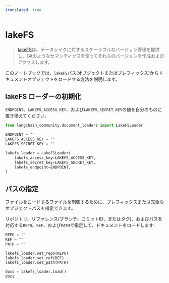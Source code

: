 ```yaml
---
translated: true
---
```


# lakeFS

>[lakeFS](https://docs.lakefs.io/)は、データレイクに対するスケーラブルなバージョン管理を提供し、Gitのようなセマンティクスを使ってそれらのバージョンを作成およびアクセスします。

このノートブックでは、`lakeFS`パス(オブジェクトまたはプレフィックス)からドキュメントオブジェクトをロードする方法を説明します。

## lakeFS ローダーの初期化

`ENDPOINT`、`LAKEFS_ACCESS_KEY`、および`LAKEFS_SECRET_KEY`の値を自分のものに置き換えてください。

```python
from langchain_community.document_loaders import LakeFSLoader
```

```python
ENDPOINT = ""
LAKEFS_ACCESS_KEY = ""
LAKEFS_SECRET_KEY = ""

lakefs_loader = LakeFSLoader(
    lakefs_access_key=LAKEFS_ACCESS_KEY,
    lakefs_secret_key=LAKEFS_SECRET_KEY,
    lakefs_endpoint=ENDPOINT,
)
```

## パスの指定

ファイルをロードするファイルを制御するために、プレフィックスまたは完全なオブジェクトパスを指定できます。

リポジトリ、リファレンス(ブランチ、コミットID、またはタグ)、およびパスを対応する`REPO`、`REF`、および`PATH`で指定して、ドキュメントをロードします:

```python
REPO = ""
REF = ""
PATH = ""

lakefs_loader.set_repo(REPO)
lakefs_loader.set_ref(REF)
lakefs_loader.set_path(PATH)

docs = lakefs_loader.load()
docs
```
